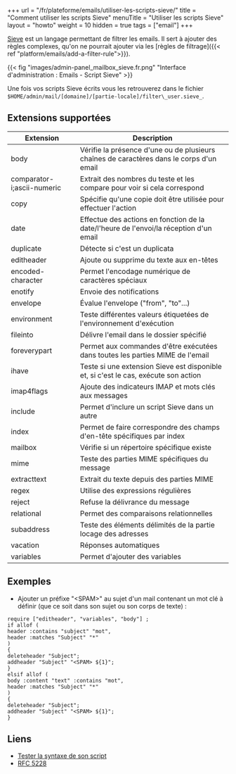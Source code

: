 +++
url = "/fr/plateforme/emails/utiliser-les-scripts-sieve/"
title = "Comment utiliser les scripts Sieve"
menuTitle = "Utiliser les scripts Sieve"
layout = "howto"
weight = 10
hidden = true
tags = ["email"]
+++


[Sieve](http://sieve.info/) est un langage permettant de filtrer les emails. Il sert à ajouter des règles complexes, qu'on ne pourrait ajouter via les [règles de filtrage]({{< ref "platform/emails/add-a-filter-rule">}}).

{{< fig "images/admin-panel_mailbox_sieve.fr.png" "Interface d'administration : Emails - Script Sieve" >}}

Une fois vos scripts Sieve écrits vous les retrouverez dans le fichier `$HOME/admin/mail/[domaine]/[partie-locale]/filter\_user.sieve_`.

## Extensions supportées

|Extension                 |Description                                                                             |
|--------------------------|----------------------------------------------------------------------------------------|
|body                      |Vérifie la présence d'une ou de plusieurs chaînes de caractères dans le corps d'un email|
|comparator-i;ascii-numeric|Extrait des nombres du teste et les compare pour voir si cela correspond                |
|copy                      |Spécifie qu'une copie doit être utilisée pour effectuer l'action                        |
|date                      |Effectue des actions en fonction de la date/l'heure de l'envoi/la réception d'un email  |
|duplicate                 |Détecte si c'est un duplicata                                                           |
|editheader                |Ajoute ou supprime du texte aux en-têtes                                                |
|encoded-character         |Permet l'encodage numérique de caractères spéciaux                                      |
|enotify                   |Envoie des notifications                                                                |
|envelope                  |Évalue l'envelope ("from", "to"...)                                                     |
|environment               |Teste différentes valeurs étiquetées de l'environnement d'exécution                     |
|fileinto                  |Délivre l'email dans le dossier spécifié                                                |
|foreverypart              |Permet aux commandes d'être exécutées dans toutes les parties MIME de l'email           |
|ihave                     |Teste si une extension Sieve est disponible et, si c'est le cas, exécute son action     |
|imap4flags                |Ajoute des indicateurs IMAP et mots clés aux messages                                   |
|include                   |Permet d'inclure un script Sieve dans un autre                                          |
|index                     |Permet de faire correspondre des champs d'en-tête spécifiques par index                 |
|mailbox                   |Vérifie si un répertoire spécifique existe                                              |
|mime                      |Teste des parties MIME spécifiques du message                                           |
|extracttext               |Extrait du texte depuis des parties MIME                                                |
|regex                     |Utilise des expressions régulières                                                      |
|reject                    |Refuse la délivrance du message                                                         |
|relational                |Permet des comparaisons relationnelles                                                  |
|subaddress                |Teste des éléments délimités de la partie locage des adresses                           |
|vacation                  |Réponses automatiques                                                                   |
|variables                 |Permet d'ajouter des variables                                                          |

## Exemples

* Ajouter un préfixe "\<SPAM>" au sujet d'un mail contenant un mot clé à définir (que ce soit dans son sujet ou son corps de texte) :

```
require ["editheader", "variables", "body"] ;
if allof (
header :contains "subject" "mot",
header :matches "Subject" "*"
)
{
deleteheader "Subject";
addheader "Subject" "<SPAM> ${1}";
}
elsif allof (
body :content "text" :contains "mot",
header :matches "Subject" "*"
)
{
deleteheader "Subject";
addheader "Subject" "<SPAM> ${1}";
}
```

## Liens

- [Tester la syntaxe de son script](https://www.fastmail.com/cgi-bin/sievetest.pl)
- [RFC 5228](https://tools.ietf.org/html/rfc5228)
